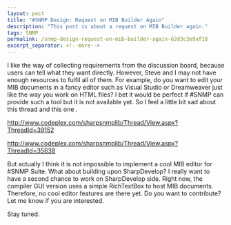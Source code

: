 ```yaml
---
layout: post
title: "#SNMP Design: Request on MIB Builder Again"
description: "This post is about a request on MIB Builder again."
tags: SNMP
permalink: /snmp-design-request-on-mib-builder-again-62d3c3e9af18
excerpt_separator: <!--more-->
---
```

I like the way of collecting requirements from the discussion board, because users can tell what they want directly. However, Steve and I may not have enough resources to fulfil all of them. For example, do you want to edit your MIB documents in a fancy editor such as Visual Studio or Dreamweaver just like the way you work on HTML files? I bet it would be perfect if #SNMP can provide such a tool but it is not available yet. So I feel a little bit sad about this thread and this one .

http://www.codeplex.com/sharpsnmplib/Thread/View.aspx?ThreadId=39152

http://www.codeplex.com/sharpsnmplib/Thread/View.aspx?ThreadId=35638

But actually I think it is not impossible to implement a cool MIB editor for #SNMP Suite. What about building upon SharpDevelop? I really want to have a second chance to work on SharpDevelop side. Right now, the compiler GUI version uses a simple RichTextBox to host MIB documents. Therefore, no cool editor features are there yet. Do you want to contribute? Let me know if you are interested.

Stay tuned.
<!--more-->
